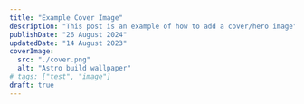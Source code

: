 ```yaml
---
title: "Example Cover Image"
description: "This post is an example of how to add a cover/hero image"
publishDate: "26 August 2024"
updatedDate: "14 August 2023"
coverImage:
  src: "./cover.png"
  alt: "Astro build wallpaper"
# tags: ["test", "image"]
draft: true
---
```

